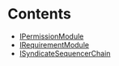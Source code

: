 

# Contents
- [IPermissionModule](IPermissionModule.sol/interface.IPermissionModule.md)
- [IRequirementModule](IRequirementModule.sol/interface.IRequirementModule.md)
- [ISyndicateSequencerChain](ISyndicateSequencerChain.sol/interface.ISyndicateSequencerChain.md)
